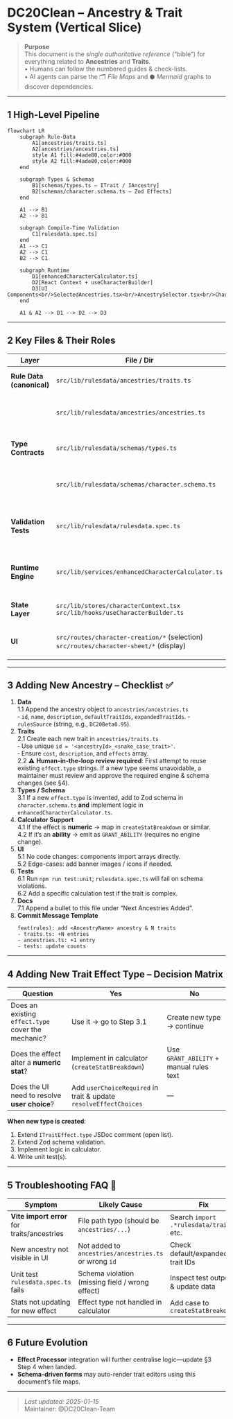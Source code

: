 # DC20Clean – Ancestry & Trait System (Vertical Slice)

> **Purpose**  
> This document is the _single authoritative reference_ (“bible”) for everything related to **Ancestries** and **Traits**.  
> • Humans can follow the numbered guides & check-lists.  
> • AI agents can parse the 🗂 _File Maps_ and ⬢ _Mermaid_ graphs to discover dependencies.

---

## 1 High-Level Pipeline

```mermaid
flowchart LR
    subgraph Rule-Data
        A1[ancestries/traits.ts]
        A2[ancestries/ancestries.ts]
        style A1 fill:#4ade80,color:#000
        style A2 fill:#4ade80,color:#000
    end

    subgraph Types & Schemas
        B1[schemas/types.ts – ITrait / IAncestry]
        B2[schemas/character.schema.ts – Zod Effects]
    end

    A1 --> B1
    A2 --> B1

    subgraph Compile-Time Validation
        C1[rulesdata.spec.ts]
    end
    A1 --> C1
    A2 --> C1
    B2 --> C1

    subgraph Runtime
        D1[enhancedCharacterCalculator.ts]
        D2[React Context + useCharacterBuilder]
        D3[UI Components<br/>SelectedAncestries.tsx<br/>AncestrySelector.tsx<br/>CharacterSheetProvider.tsx]
    end

    A1 & A2 --> D1 --> D2 --> D3
```

---

## 2 Key Files & Their Roles

| Layer                     | File / Dir                                                                                | Responsibility                                             |
| ------------------------- | ----------------------------------------------------------------------------------------- | ---------------------------------------------------------- |
| **Rule Data (canonical)** | `src/lib/rulesdata/ancestries/traits.ts`                                                 | Declarative list of `traitsData` objects                   |
|                           | `src/lib/rulesdata/ancestries/ancestries.ts`                                             | Declarative list of `ancestriesData` objects               |
| **Type Contracts**        | `src/lib/rulesdata/schemas/types.ts`                                                              | TS interfaces `ITrait`, `IAncestry`, `ITraitEffect`        |
|                           | `src/lib/rulesdata/schemas/character.schema.ts`                                           | Zod schema used for validation & effect typing             |
| **Validation Tests**      | `src/lib/rulesdata/rulesdata.spec.ts`                                                     | Loads every trait / ancestry and asserts schema compliance |
| **Runtime Engine**        | `src/lib/services/enhancedCharacterCalculator.ts`                                         | Aggregates effects, resolves choices, outputs stats        |
| **State Layer**           | `src/lib/stores/characterContext.tsx`<br>`src/lib/hooks/useCharacterBuilder.ts`           | Provides calculated results to UI                          |
| **UI**                    | `src/routes/character-creation/*` (selection)<br>`src/routes/character-sheet/*` (display) | Import `ancestriesData` / `traitsData` directly            |

---

## 3 Adding **New Ancestry** – Checklist ✅

1. **Data**  
   1.1 Append the ancestry object to `ancestries/ancestries.ts`  
   ‑ `id`, `name`, `description`, `defaultTraitIds`, `expandedTraitIds`.
   ‑ `rulesSource` (string, e.g., `DC20Beta0.95`).
2. **Traits**  
   2.1 Create each new trait in `ancestries/traits.ts`  
   ‑ Use unique `id = '<ancestryId>_<snake_case_trait>'`.  
   ‑ Ensure `cost`, `description`, and `effects` array.  
   2.2 ⚠️ **Human-in-the-loop review required**: First attempt to reuse existing `effect.type` strings. If a new type seems unavoidable, a maintainer must review and approve the required engine & schema changes (see §4).
3. **Types / Schema**  
   3.1 If a new `effect.type` is invented, add to Zod schema in `character.schema.ts` **and** implement logic in `enhancedCharacterCalculator.ts`.
4. **Calculator Support**  
   4.1 If the effect is **numeric** → map in `createStatBreakdown` or similar.  
   4.2 If it’s an **ability** → emit as `GRANT_ABILITY` (requires no engine change).
5. **UI**  
   5.1 No code changes: components import arrays directly.  
   5.2 Edge-cases: add banner images / icons if needed.
6. **Tests**  
   6.1 Run `npm run test:unit`; `rulesdata.spec.ts` will fail on schema violations.  
   6.2 Add a specific calculation test if the trait is complex.
7. **Docs**  
   7.1 Append a bullet to this file under “Next Ancestries Added”.
8. **Commit Message Template**
   ```
   feat(rules): add <AncestryName> ancestry & N traits
   - traits.ts: +N entries
   - ancestries.ts: +1 entry
   - tests: update counts
   ```

---

## 4 Adding **New Trait Effect Type** – Decision Matrix

| Question                                           | Yes                                                               | No                                      |
| -------------------------------------------------- | ----------------------------------------------------------------- | --------------------------------------- |
| Does an existing `effect.type` cover the mechanic? | Use it → go to Step 3.1                                           | Create new type → continue              |
| Does the effect alter a **numeric stat**?          | Implement in calculator (`createStatBreakdown`)                   | Use `GRANT_ABILITY` + manual rules text |
| Does the UI need to resolve **user choice**?       | Add `userChoiceRequired` in trait & update `resolveEffectChoices` | —                                       |

**When new type is created**:

1. Extend `ITraitEffect.type` JSDoc comment (open list).
2. Extend Zod schema validation.
3. Implement logic in calculator.
4. Write unit test(s).

---

## 5 Troubleshooting FAQ 🤖

| Symptom                                     | Likely Cause                                           | Fix                                     |
| ------------------------------------------- | ------------------------------------------------------ | --------------------------------------- |
| **Vite import error** for traits/ancestries | File path typo (should be `ancestries/...`)           | Search `import .*rulesdata/traits` etc. |
| New ancestry not visible in UI              | Not added to `ancestries/ancestries.ts` or wrong `id` | Check default/expanded trait IDs        |
| Unit test `rulesdata.spec.ts` fails         | Schema violation (missing field / wrong effect)        | Inspect test output & update data       |
| Stats not updating for new effect           | Effect type not handled in calculator                  | Add case to `createStatBreakdown`       |

---

## 6 Future Evolution

- **Effect Processor** integration will further centralise logic—update §3 Step 4 when landed.
- **Schema-driven forms** may auto-render trait editors using this document’s file maps.

---

> _Last updated: 2025-01-15_  
> Maintainer: @DC20Clean-Team
